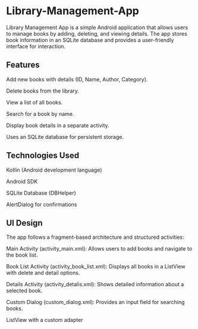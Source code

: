 # Library-Management-App
Library Management App is a simple Android application that allows users to manage books by adding, deleting, and viewing details. The app stores book information in an SQLite database and provides a user-friendly interface for interaction.

## Features

Add new books with details (ID, Name, Author, Category).

Delete books from the library.

View a list of all books.

Search for a book by name.

Display book details in a separate activity.

Uses an SQLite database for persistent storage.


## Technologies Used

Kotlin (Android development language)

Android SDK

SQLite Database (DBHelper)

AlertDialog for confirmations

## UI Design

The app follows a fragment-based architecture and structured activities:

Main Activity (activity_main.xml): Allows users to add books and navigate to the book list.

Book List Activity (activity_book_list.xml): Displays all books in a ListView with delete and detail options.

Details Activity (activity_detalis.xml): Shows detailed information about a selected book.

Custom Dialog (custom_dialog.xml): Provides an input field for searching books.

ListView with a custom adapter
